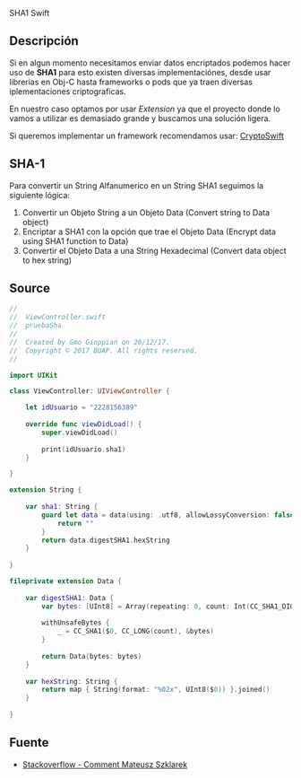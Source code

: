 SHA1 Swift

## Descripción

Si en algun momento necesitamos enviar datos encriptados podemos hacer uso de **SHA1** para esto existen diversas implementaciónes, desde usar librerias en Obj-C hasta
frameworks o pods que ya traen diversas iplementaciones criptograficas.

En nuestro caso optamos por usar *Extension* ya que el proyecto donde lo vamos a utilizar es demasiado grande y buscamos una solución ligera.

Si queremos implementar un framework recomendamos usar: <a href="https://github.com/krzyzanowskim/CryptoSwift#installation">CryptoSwift</a>

## SHA-1

Para convertir un String Alfanumerico en un String SHA1 seguimos la siguiente lógica:

1. Convertir un Objeto String a un Objeto Data (Convert string to Data object)
2. Encriptar a SHA1 con la opción que trae el Objeto Data (Encrypt data using SHA1 function to Data)
3. Convertir el Objeto Data a una String Hexadecimal (Convert data object to hex string)

## Source

```Swift
//
//  ViewController.swift
//  pruebaSha
//
//  Created by Gmo Ginppian on 20/12/17.
//  Copyright © 2017 BUAP. All rights reserved.
//

import UIKit

class ViewController: UIViewController {

    let idUsuario = "2228156389"
    
    override func viewDidLoad() {
        super.viewDidLoad()
        
        print(idUsuario.sha1)
    }

}

extension String {
    
    var sha1: String {
        guard let data = data(using: .utf8, allowLossyConversion: false) else {
            return ""
        }
        return data.digestSHA1.hexString
    }
    
}

fileprivate extension Data {
    
    var digestSHA1: Data {
        var bytes: [UInt8] = Array(repeating: 0, count: Int(CC_SHA1_DIGEST_LENGTH))
        
        withUnsafeBytes {
            _ = CC_SHA1($0, CC_LONG(count), &bytes)
        }
        
        return Data(bytes: bytes)
    }
    
    var hexString: String {
        return map { String(format: "%02x", UInt8($0)) }.joined()
    }
    
}
```

## Fuente

* <a href="https://stackoverflow.com/questions/25761344/how-to-crypt-string-to-sha1-with-swift">Stackoverflow - Comment Mateusz Szklarek</a>